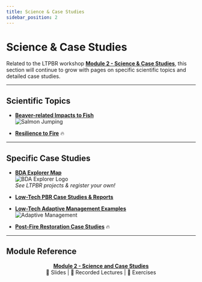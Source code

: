 ```yaml
---
title: Science & Case Studies
sidebar_position: 2
---
```


# Science & Case Studies

Related to the LTPBR workshop [**Module 2 - Science & Case Studies**](/workshops/2020/SGI/Modules/module2), this section will continue to grow with pages on specific scientific topics and detailed case studies.

---

## Scientific Topics

- [**Beaver-related Impacts to Fish**](/resources/Topics/02_Science/fish)  
  ![Salmon Jumping](/img/pics/SalmonJumping50.png)

- [**Resilience to Fire**](/resources/Topics/02_Science/fire) 🔥

---

## Specific Case Studies

- [**BDA Explorer Map**](http://bdaexplorer.com)  
  ![BDA Explorer Logo](/img/logos/LTPBRexplorer_button.png)  
  *See LTPBR projects & register your own!*

- [**Low-Tech PBR Case Studies & Reports**](/resources/casestudies)

- [**Low-Tech Adaptive Management Examples**](/resources/adaptivemgt)  
  ![Adaptive Management](/img/AM_Loop_40_Orange.png)

- [**Post-Fire Restoration Case Studies**](/resources/contractors) 🔥

---

## Module Reference

<div align="center">

[**Module 2 - Science and Case Studies**](/workshops/2020/SGI/Modules/module2)  
📄 Slides | 🎥 Recorded Lectures | 📝 Exercises

</div>
